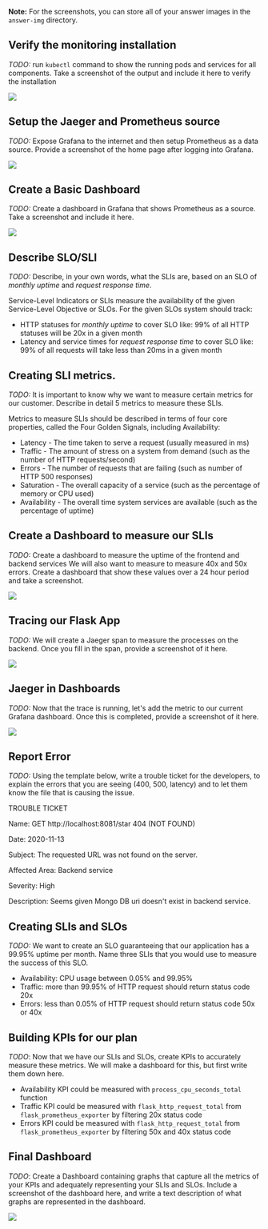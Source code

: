 **Note:** For the screenshots, you can store all of your answer images in the `answer-img` directory.

## Verify the monitoring installation

*TODO:* run `kubectl` command to show the running pods and services for all components. Take a screenshot of the output and include it here to verify the installation

![](/answer-img/services.PNG)

## Setup the Jaeger and Prometheus source
*TODO:* Expose Grafana to the internet and then setup Prometheus as a data source. Provide a screenshot of the home page after logging into Grafana.

![](/answer-img/grafana-login.PNG)

## Create a Basic Dashboard
*TODO:* Create a dashboard in Grafana that shows Prometheus as a source. Take a screenshot and include it here.

![](/answer-img/basic-dashboard.PNG)

## Describe SLO/SLI
*TODO:* Describe, in your own words, what the SLIs are, based on an SLO of *monthly uptime* and *request response time*.

Service-Level Indicators or SLIs measure the availability of the given Service-Level Objective or SLOs. For the given SLOs system should track:
- HTTP statuses for *monthly uptime* to cover SLO like: 99% of all HTTP statuses will be 20x in a given month
- Latency and service times for *request response time* to cover SLO like: 99% of all requests will take less than 20ms in a given month

## Creating SLI metrics.
*TODO:* It is important to know why we want to measure certain metrics for our customer. Describe in detail 5 metrics to measure these SLIs. 

Metrics to measure SLIs should be described in terms of four core properties, called the Four Golden Signals, including Availability:
- Latency - The time taken to serve a request (usually measured in ms)
- Traffic - The amount of stress on a system from demand (such as the number of HTTP requests/second)
- Errors - The number of requests that are failing (such as number of HTTP 500 responses)
- Saturation - The overall capacity of a service (such as the percentage of memory or CPU used)
- Availability - The overall time system services are available (such as the percentage of uptime)

## Create a Dashboard to measure our SLIs
*TODO:* Create a dashboard to measure the uptime of the frontend and backend services We will also want to measure to measure 40x and 50x errors. Create a dashboard that show these values over a 24 hour period and take a screenshot.

![](/answer-img/slis-dashboard.PNG)

## Tracing our Flask App
*TODO:*  We will create a Jaeger span to measure the processes on the backend. Once you fill in the span, provide a screenshot of it here.

![](/answer-img/jaeger_trace.PNG)

## Jaeger in Dashboards
*TODO:* Now that the trace is running, let's add the metric to our current Grafana dashboard. Once this is completed, provide a screenshot of it here.

![](/answer-img/jaeger_grafana.PNG)

## Report Error
*TODO:* Using the template below, write a trouble ticket for the developers, to explain the errors that you are seeing (400, 500, latency) and to let them know the file that is causing the issue.

TROUBLE TICKET

Name: GET http://localhost:8081/star 404 (NOT FOUND)

Date: 2020-11-13

Subject: The requested URL was not found on the server.

Affected Area: Backend service

Severity: High

Description: Seems given Mongo DB uri doesn't exist in backend service.

## Creating SLIs and SLOs
*TODO:* We want to create an SLO guaranteeing that our application has a 99.95% uptime per month. Name three SLIs that you would use to measure the success of this SLO.

- Availability: CPU usage between 0.05% and 99.95%
- Traffic: more than 99.95% of HTTP request should return status code 20x  
- Errors: less than 0.05% of HTTP request should return status code 50x or 40x

## Building KPIs for our plan
*TODO*: Now that we have our SLIs and SLOs, create KPIs to accurately measure these metrics. We will make a dashboard for this, but first write them down here.

- Availability KPI could be measured with `process_cpu_seconds_total` function
- Traffic KPI could be measured with `flask_http_request_total` from `flask_prometheus_exporter` by filtering 20x status code 
- Errors KPI could be measured with `flask_http_request_total` from `flask_prometheus_exporter` by filtering 50x and 40x status code 

## Final Dashboard
*TODO*: Create a Dashboard containing graphs that capture all the metrics of your KPIs and adequately representing your SLIs and SLOs. Include a screenshot of the dashboard here, and write a text description of what graphs are represented in the dashboard.  

![](/answer-img/final-dashboard.PNG)
